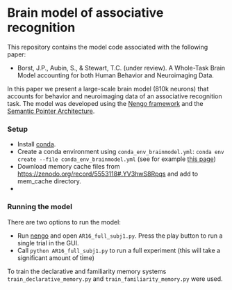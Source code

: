 # Brain model of associative recognition

This repository contains the model code associated with the following paper:

* Borst, J.P., Aubin, S., & Stewart, T.C. (under review). A Whole-Task Brain Model accounting for both Human Behavior and Neuroimaging Data. 

In this paper we present a large-scale brain model (810k neurons) that accounts for behavior and neuroimaging data of an associative recognition task. The model was developed using the [Nengo framework](https://github.com/nengo/nengo) and the [Semantic Pointer Architecture](https://github.com/nengo/nengo/tree/master/nengo/spa).

### Setup
* Install [conda](https://docs.conda.io/projects/conda/en/latest/).
* Create a conda environment using `conda_env_brainmodel.yml`: `conda env create --file conda_env_brainmodel.yml` (see for example [this page](https://kiwidamien.github.io/save-the-environment-with-conda-and-how-to-let-others-run-your-programs.html))
* Download memory cache files from https://zenodo.org/record/5553118#.YV3hwS8Rpqs and add to mem_cache directory.
* 
### Running the model
There are two options to run the model:
* Run [nengo](https://www.nengo.ai/nengo/examples.html#introductory-tutorials) and open `AR16_full_subj1.py`. Press the play button to run a single trial in the GUI.
* Call `python AR16_full_subj1.py` to run a full experiment (this will take a significant amount of time)

To train the declarative and familiarity memory systems `train_declarative_memory.py` and `train_familiarity_memory.py` were used.
